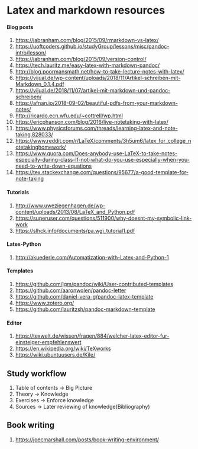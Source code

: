 # Latex and markdown resources

#### Blog posts

1. <https://jabranham.com/blog/2015/09/rmarkdown-vs-latex/>
2. <https://uoftcoders.github.io/studyGroup/lessons/misc/pandoc-intro/lesson/>
3. <https://jabranham.com/blog/2015/09/version-control/>
4. <https://tech.lauritz.me/easy-latex-with-markdown-pandoc/>
5. <http://blog.poormansmath.net/how-to-take-lecture-notes-with-latex/>
6. <https://vijual.de/wp-content/uploads/2018/11/Artikel-schreiben-mit-Markdown_0.1.4.pdf>
7. <https://vijual.de/2018/11/07/artikel-mit-markdown-und-pandoc-schreiben/>
8. <https://afnan.io/2018-09-02/beautiful-pdfs-from-your-markdown-notes/>
9. <http://ricardo.ecn.wfu.edu/~cottrell/wp.html>
10. <https://ericphanson.com/blog/2016/live-notetaking-with-latex/>
11. <https://www.physicsforums.com/threads/learning-latex-and-note-taking.828033/>
12. <https://www.reddit.com/r/LaTeX/comments/3h5um6/latex_for_college_notetakinghomework/>
13. <https://www.quora.com/Does-anybody-use-LaTeX-to-take-notes-especially-during-class-If-not-what-do-you-use-especially-when-you-need-to-write-down-equations>
14. <https://tex.stackexchange.com/questions/95677/a-good-template-for-note-taking>

#### Tutorials

1. <http://www.uweziegenhagen.de/wp-content/uploads/2013/08/LaTeX_and_Python.pdf>
2. <https://superuser.com/questions/511900/why-doesnt-my-symbolic-link-work>
3. <https://slhck.info/documents/pa.wgi_tutorial1.pdf>

#### Latex-Python

1. <http://akuederle.com/Automatization-with-Latex-and-Python-1>

#### Templates

1. <https://github.com/jgm/pandoc/wiki/User-contributed-templates>
2. <https://github.com/aaronwolen/pandoc-letter>
3. <https://github.com/daniel-vera-g/pandoc-latex-template>
4. <https://www.zotero.org/>
5. <https://github.com/lauritzsh/pandoc-markdown-template>

#### Editor

1. <https://texwelt.de/wissen/fragen/884/welcher-latex-editor-fur-einsteiger-empfehlenswert>
2. <https://en.wikipedia.org/wiki/TeXworks>
2. <https://wiki.ubuntuusers.de/Kile/>

## Study workflow

1. Table of contents -> Big Picture
2. Theory -> Knowledge
3. Exercises -> Enforce knowledge
4. Sources -> Later reviewing of knowledge(Bibliography)

## Book writing

1. <https://joecmarshall.com/posts/book-writing-environment/>
